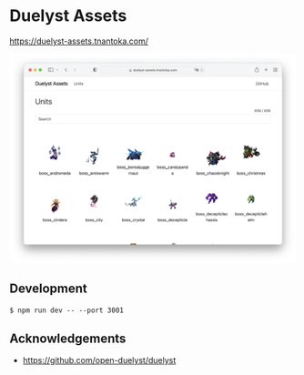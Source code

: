# Duelyst Assets

https://duelyst-assets.tnantoka.com/

![](/docs/screenshot.png)

## Development

```
$ npm run dev -- --port 3001
```

## Acknowledgements

- https://github.com/open-duelyst/duelyst
